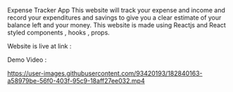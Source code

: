 Expense Tracker App
This website will track your expense and income and record your expenditures and savings to give you a clear estimate of your balance left and your money.
This website is made using Reactjs and React styled components , hooks , props.

Website is live at link : 

Demo Video : 

https://user-images.githubusercontent.com/93420193/182840163-a58979be-56f0-403f-95c9-18aff27ee032.mp4
